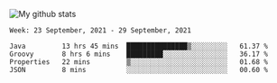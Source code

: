 ![My github stats](https://github-readme-stats.vercel.app/api?username=romvoid95&theme=gruvbox&include_all_commits=true&show_icons=true")

<!--START_SECTION:waka-->
```text
Week: 23 September, 2021 - 29 September, 2021

Java         13 hrs 45 mins  ███████████████▒░░░░░░░░░   61.37 % 
Groovy       8 hrs 6 mins    █████████░░░░░░░░░░░░░░░░   36.17 % 
Properties   22 mins         ▒░░░░░░░░░░░░░░░░░░░░░░░░   01.68 % 
JSON         8 mins          ░░░░░░░░░░░░░░░░░░░░░░░░░   00.60 % 
```
<!--END_SECTION:waka-->
